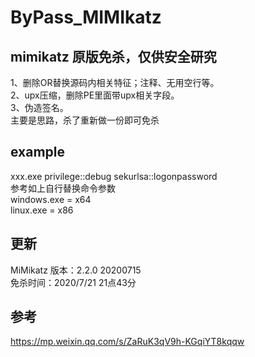 # ByPass_MIMIkatz

mimikatz 原版免杀，仅供安全研究
----------------------------------
1、删除OR替换源码内相关特征；注释、无用空行等。  
2、upx压缩，删除PE里面带upx相关字段。  
3、伪造签名。  
主要是思路，杀了重新做一份即可免杀  
## example  
xxx.exe privilege::debug sekurlsa::logonpassword  
参考如上自行替换命令参数  
windows.exe = x64  
linux.exe = x86  

## 更新
MiMikatz 版本：2.2.0 20200715  
免杀时间：2020/7/21 21点43分  

## 参考
https://mp.weixin.qq.com/s/ZaRuK3qV9h-KGqiYT8kqqw
